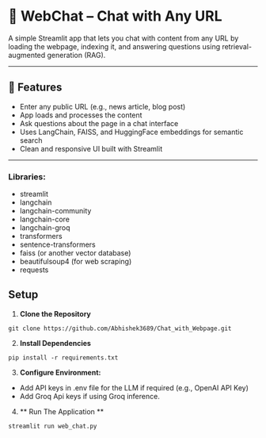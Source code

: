 # 💬 WebChat – Chat with Any URL

A simple Streamlit app that lets you chat with content from any URL by loading the webpage, indexing it, and answering questions using retrieval-augmented generation (RAG).

---

## 🚀 Features

- Enter any public URL (e.g., news article, blog post)
- App loads and processes the content
- Ask questions about the page in a chat interface
- Uses LangChain, FAISS, and HuggingFace embeddings for semantic search
- Clean and responsive UI built with Streamlit

---

  ### Libraries:
- streamlit
- langchain
- langchain-community
- langchain-core
- langchain-groq
- transformers
- sentence-transformers
- faiss (or another vector database)
- beautifulsoup4 (for web scraping)
- requests

## Setup

1. **Clone the Repository**
```
git clone https://github.com/Abhishek3689/Chat_with_Webpage.git
```

2. **Install Dependencies**
```
pip install -r requirements.txt
```
3. **Configure Environment:**
- Add API keys in .env file for the LLM if required (e.g., OpenAI API Key)
- Add Groq Api keys if using Groq inference.

4. ** Run The Application **
```
streamlit run web_chat.py
```
